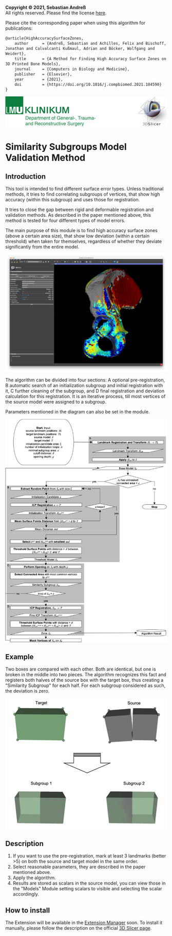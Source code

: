 **Copyright &copy; 2021, Sebastian Andreß**\
All rights reserved. Please find the license [here](https://github.com/sebastianandress/Slicer-AffinityClusterRegistration/blob/master/LICENSE.md).

Please cite the corresponding paper when using this algorithm for publications:

    @article{HighAccuracySurfaceZones,
        author      = {Andreß, Sebastian and Achilles, Felix and Bischoff, Jonathan and Calvalcanti Kußmaul, Adrian and Böcker, Wolfgang and Weidert},
        title       = {A Method for Finding High Accuracy Surface Zones on 3D Printed Bone Models},
        journal     = {Computers in Biology and Medicine},
        publisher   = {Elsevier},
        year        = {2021},
        doi         = {https://doi.org/10.1016/j.compbiomed.2021.104590}
    }


![Header](/Resources/header.png)

# Similarity Subgroups Model Validation Method

## Introduction
This tool is intended to find different surface error types. Unless traditional methods, it tries to find correlating subgroups of vertices, that show high accuracy (within this subgroup) and uses those for registration.

It tries to close the gap between rigid and deformable registration and validation methods. As described in the paper mentioned above, this method is tested for four different types of model errors.

The main purpose of this module is to find high accuracy surface zones (above a certain area size), that show low deviation (within a certain threshold) when taken for themselves, regardless of whether they deviate significantly from the entire model.

![Screenshot](/Resources/screenshot1.png)

The algorithm can be divided into four sections:
A optional pre-registration, B automatic search of an initialization subgroup and initial registration with it, C further cleaning of the subgroup, and D final registration and deviation calculation for this registration. It is an iterative process, till most vertices of the source model were assigned to a subgroup.

Parameters mentioned in the diagram can also be set in the module.

![Flowchart](/Resources/flowchart.png)

## Example

Two boxes are compared with each other. Both are identical, but one is broken in the middle into two pieces. The algorithm recognizes this fact and registers both halves of the source box with the target box, thus creating a "Similarity Subgroup" for each half. For each subgroup considered as such, the deviation is zero.

![ExampleOutput](/Resources/example.png)

## Description
1. If you want to use the pre-registration, mark at least 3 landmarks (better >5) on both the source and target model in the same order.
2. Select reasonable parameters, they are described in the paper mentioned above.
3. Apply the algorithm.
4. Results are stored as scalars in the source model, you can view those in the "Models" Module setting scalars to visible and selecting the scalar accordingly.

## How to install
The Extension will be available in the [Extension Manager](http://slicer.kitware.com/midas3/slicerappstore/extension/view?extensionId=330842) soon.
To install it manually, please follow the description on the official [3D Slicer page](https://www.slicer.org/wiki/Documentation/Nightly/Developers/FAQ/Extensions). 
